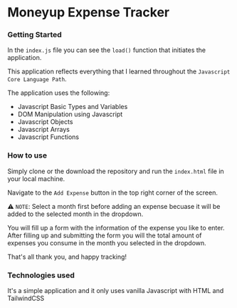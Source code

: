 # Moneyup Expense Tracker

### Getting Started

In the `index.js` file you can see the `load()` function that initiates the application.

This application reflects everything that I learned throughout the `Javascript Core Language Path`.

The application uses the following:

- Javascript Basic Types and Variables
- DOM Manipulation using Javascript
- Javascript Objects
- Javascript Arrays
- Javascript Functions

### How to use

Simply clone or the download the repository and run the `index.html` file in your local machine.

Navigate to the `Add Expense` button in the top right corner of the screen.

⚠ `NOTE`: Select a month first before adding an expense becuase it will be added to the selected month in the dropdown.

You will fill up a form with the information of the expense you like to enter. After filling up and submitting the form you will the total amount of expenses you consume in the month you selected in the dropdown.

That's all thank you, and happy tracking!

### Technologies used

It's a simple application and it only uses vanilla Javascript with HTML and TailwindCSS
